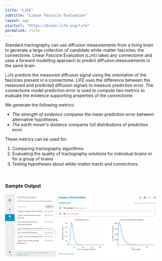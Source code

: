 ```yaml
---
title: "LiFE"
subtitle: "Linear Fascicle Evaluation"
layout: app
starturl: "https://brain-life.org/life"
permalink: /life
---
```


Standard tractography can use diffusion measurements from a living brain to generate a large collection of candidate white-matter fascicles; the connectome. Linear Fascicle Evaluation (`LiFE`) takes any connectome and uses a forward modelling approach to predict diffusion measurements in the same brain. 

`LiFE` predicts the measured diffusion signal using the orientation of the fascicles present in a connectome. LiFE uses the difference between the measured and predicted diffusion signals to measure prediction error. The connectome model prediction error is used to compute two metrics to evaluate the evidence supporting properties of the connectome. 

We generate the following metrics:

* *The strength of evidence* compares the mean prediction error between alternative hypotheses. 
* *The earth mover's distance* compares full distributions of prediction error. 

These metrics can be used for: 

1. Comparing tractography algorithms 
2. Evaluating the quality of tractography solutions for individual brains or for a group of brains
3. Testing hypotheses about white-matter tracts and connections.

<br>
<h3>Sample Output</h3>
<center>
<img src="/images/screenshots/life.png" class="screenshot">
</center>
<br>
